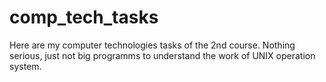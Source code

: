 # comp_tech_tasks
Here are my computer technologies tasks of the 2nd course.
Nothing serious, just not big programms to understand the work of UNIX operation system.
